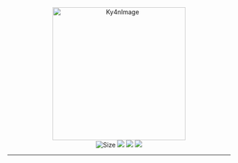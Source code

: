 <div id="image" align="center">
  <img src="https://raw.githubusercontent.com/alk4x/alk4x/main/assets/cube.png" alt="Ky4nImage" height="300">
</div>

<div id="badges" align="center">
  <img src="https://img.shields.io/github/repo-size/aqu4x0/Ky4n?label=Size" alt="Size">
  <img src="https://img.shields.io/badge/Python-3.9-red.svg">
  <img src="https://img.shields.io/badge/Version-1.0.0-blue.svg">
  <img src="https://img.shields.io/badge/Open%20Source-%E2%9D%A4-brightgreen.svg">
</div>

---
